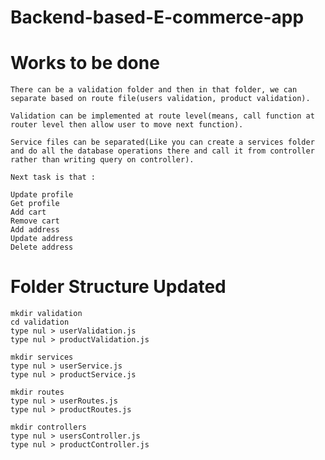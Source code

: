 # Backend-based-E-commerce-app

# Works to be done

```
There can be a validation folder and then in that folder, we can separate based on route file(users validation, product validation).
```
```
Validation can be implemented at route level(means, call function at router level then allow user to move next function).
```
```
Service files can be separated(Like you can create a services folder and do all the database operations there and call it from controller rather than writing query on controller).
```
```
Next task is that : 
```
```
Update profile
Get profile
Add cart
Remove cart
Add address
Update address
Delete address
```

# Folder Structure Updated

```
mkdir validation
cd validation
type nul > userValidation.js
type nul > productValidation.js
```
```
mkdir services
type nul > userService.js
type nul > productService.js
```
```
mkdir routes
type nul > userRoutes.js
type nul > productRoutes.js
```
```
mkdir controllers
type nul > usersController.js
type nul > productController.js
```